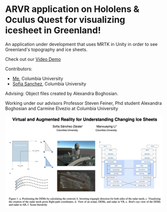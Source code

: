 # ARVR application on Hololens & Oculus Quest for visualizing icesheet in Greenland!


An application under development that uses MRTK in Unity in order to see Greenland's topography and ice sheets.


Check out our [Video Demo](https://youtu.be/aF3NYQ5JKlc)


Contributors:
* [Me](https://github.com/lmxy0212), Columbia University
* [Sofia Sanchez](https://github.com/sofiasanchez985), Columbia University


Advising:
Object files created by Alexandra Boghosian.

Working under our advisors Professor Steven Feiner, Phd student Alexandra Boghosian and Carmine Elvezio at Columbia University


![cover](cover.png)
